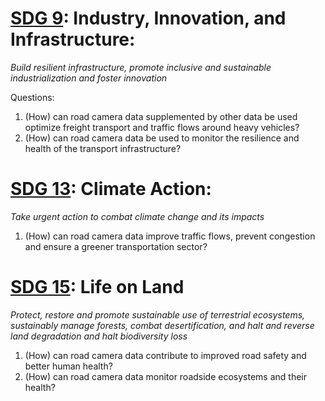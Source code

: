 # [SDG 9](https://sdgs.un.org/goals/goal9): Industry, Innovation, and Infrastructure:

*Build resilient infrastructure, promote inclusive and sustainable industrialization and foster innovation*

Questions:

1. (How) can road camera data supplemented by other data be used optimize freight transport and traffic flows around heavy vehicles?
2. (How) can road camera data be used to monitor the resilience and health of the transport infrastructure?


# [SDG 13](https://sdgs.un.org/goals/goal13): Climate Action:

*Take urgent action to combat climate change and its impacts*

1. (How) can road camera data improve traffic flows, prevent congestion and ensure a greener transportation sector?


# [SDG 15](https://sdgs.un.org/goals/goal15): Life on Land

*Protect, restore and promote sustainable use of terrestrial ecosystems, sustainably manage forests, combat desertification, and halt and reverse land degradation and halt biodiversity loss*

1. (How) can road camera data contribute to improved road safety and better human health?
2. (How) can road camera data monitor roadside ecosystems and their health?
